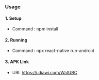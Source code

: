 ### Usage

#### 1. Setup

- Command : npm install

#### 2. Running

- Command : npx react-native run-android

#### 3. APK Link

- URL
  https://i.diawi.com/WatUBC
